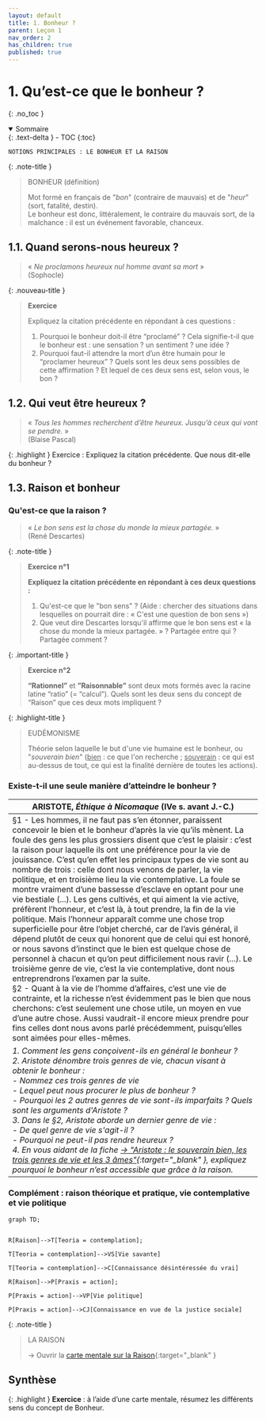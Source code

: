 ```yaml
---
layout: default
title: 1. Bonheur ?
parent: Leçon 1
nav_order: 2
has_children: true
published: true
---
```

# 1. Qu’est-ce que le bonheur ?
{: .no_toc }

<details open markdown="block">
  <summary>
    Sommaire
  </summary>
  {: .text-delta }
- TOC
{:toc}
</details>

```
NOTIONS PRINCIPALES : LE BONHEUR ET LA RAISON
```


{: .note-title }
> BONHEUR (définition)
>
>Mot formé en français de "*bon*" (contraire de mauvais) et de "*heur*" (sort, fatalité, destin).   
>Le bonheur est donc, littéralement, le contraire du mauvais sort, de la malchance : il est un événement favorable, chanceux.

## 1.1. Quand serons-nous heureux ?

> « *Ne proclamons heureux nul homme avant sa mort* »  
> (Sophocle)

{: .nouveau-title }
>**Exercice** 
>
>Expliquez la citation précédente en répondant à ces questions :   
>1. Pourquoi le bonheur doit-il être “proclamé” ? Cela signifie-t-il que le bonheur est : une sensation ? un sentiment ? une idée ?   
>2. Pourquoi faut-il attendre la mort d’un être humain pour le “proclamer heureux” ? Quels sont les deux sens possibles de cette affirmation ? Et lequel de ces deux sens est, selon vous, le bon ?   


## 1.2. Qui veut être heureux ?

> « *Tous les hommes recherchent d’être heureux. Jusqu’à ceux qui vont se pendre.* »   
> (Blaise Pascal)

{: .highlight }
Exercice : Expliquez la citation précédente. Que nous dit-elle du bonheur ?



## 1.3. Raison et bonheur

### Qu'est-ce que la raison ?


> « *Le bon sens est la chose du monde la mieux partagée.* »   
 (René Descartes)

{: .note-title }
>**Exercice n°1** 
>
>**Expliquez la citation précédente en répondant à ces deux questions :**   
>1. Qu'est-ce que le "bon sens" ? (Aide : chercher des situations dans lesquelles on pourrait dire : « C'est une question de bon sens »)
>2. Que veut dire Descartes lorsqu'il affirme que le bon sens est « la chose du monde la mieux partagée. » ? Partagée entre qui ? Partagée comment ?

{: .important-title }
>**Exercice n°2**    
>
>**“Rationnel”** et **”Raisonnable”** sont deux mots formés avec la racine latine “ratio” (= “calcul”). Quels sont les deux sens du concept de “Raison” que ces deux mots impliquent ?


{: .highlight-title }
> EUDÉMONISME
>
> Théorie selon laquelle le but d'une vie humaine est le bonheur, ou "*souverain bien*" (<u>bien</u> : ce que l'on recherche ; <u>souverain</u> : ce qui est au-dessus de tout, ce qui est la finalité dernière de toutes les actions). 


### Existe-t-il une seule manière d’atteindre le bonheur ?


| ARISTOTE, *Éthique à Nicomaque* (IVe s. avant J.-C.)       |
| --------------------------------- |
| §1 - Les hommes, il ne faut pas s’en étonner, paraissent concevoir le bien et le bonheur d’après la vie qu’ils mènent. La foule des gens les plus grossiers disent que c’est le plaisir : c’est la raison pour laquelle ils ont une préférence pour la vie de jouissance. C’est qu’en effet les principaux types de vie sont au nombre de trois : celle dont nous venons de parler, la vie politique, et en troisième lieu la vie contemplative. La foule se montre vraiment d’une bassesse d’esclave en optant pour une vie bestiale (...). Les gens cultivés, et qui aiment la vie active, préfèrent l’honneur, et c’est là, à tout prendre, la fin de la vie politique. Mais l’honneur apparaît comme une chose trop superficielle pour être l’objet cherché, car de l’avis général, il dépend plutôt de ceux qui honorent que de celui qui est honoré, or nous savons d’instinct que le bien est quelque chose de personnel à chacun et qu’on peut difficilement nous ravir (...). Le troisième genre de vie, c’est la vie contemplative, dont nous entreprendrons l’examen par la suite. <br/>§2 - Quant à la vie de l’homme d’affaires, c’est une vie de contrainte, et la richesse n’est évidemment pas le bien que nous cherchons: c’est seulement une chose utile, un moyen en vue d’une autre chose. Aussi vaudrait-il encore mieux prendre pour fins celles dont nous avons parlé précédemment, puisqu’elles sont aimées pour elles-mêmes. |
| *1. Comment les gens conçoivent-ils en général le bonheur ?* <br> *2. Aristote dénombre trois genres de vie, chacun visant à obtenir le bonheur : <br />- Nommez ces trois genres de vie <br />- Lequel peut nous procurer le plus de bonheur ?<br />- Pourquoi les 2 autres genres de vie sont-ils imparfaits ? Quels sont les arguments d'Aristote ?  <br >3. Dans le §2, Aristote aborde un dernier genre de vie :<br />- De quel genre de vie s'agit-il ?<br />- Pourquoi ne peut-il pas rendre heureux ?* <br > *4. En vous aidant de la fiche [→ "Aristote : le souverain bien, les trois genres de vie et les 3 âmes"](https://drive.google.com/open?id=1xL8A1yZ1ZbJrEbMplrWbrHwT-Ob_Z-Sh&usp=drive_fs){:target="_blank" }, expliquez pourquoi le bonheur n’est accessible que grâce à la raison.* |


### Complément : raison théorique et pratique, vie contemplative et vie politique

```mermaid
graph TD;


R[Raison]-->T[Teoria = contemplation];

T[Teoria = contemplation]-->VS[Vie savante]

T[Teoria = contemplation]-->C[Connaissance désintéressée du vrai]

R[Raison]-->P[Praxis = action];

P[Praxis = action]-->VP[Vie politique]

P[Praxis = action]-->CJ[Connaissance en vue de la justice sociale]

```

{: .note-title }
> LA RAISON
> 
> → Ouvrir la [carte mentale sur la Raison](https://profauda.fr/schemas/cartes/raison.html){:target="_blank" }  

## Synthèse


{: .highlight }
**Exercice** : à l’aide d’une carte mentale, résumez les différents sens du concept de Bonheur.




